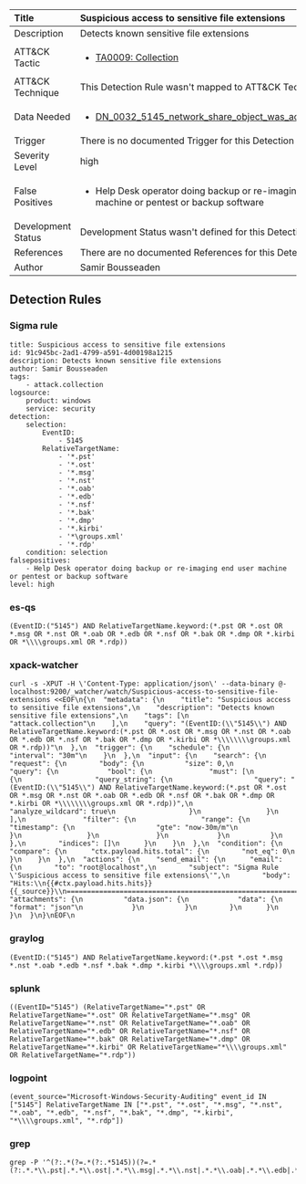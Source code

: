 | Title                | Suspicious access to sensitive file extensions                                                                                                                                                 |
|:---------------------|:------------------------------------------------------------------------------------------------------------------------------------------------------------|
| Description          | Detects known sensitive file extensions                                                                                                                                           |
| ATT&amp;CK Tactic    |  <ul><li>[TA0009: Collection](https://attack.mitre.org/tactics/TA0009)</li></ul>  |
| ATT&amp;CK Technique |  This Detection Rule wasn't mapped to ATT&amp;CK Technique yet  |
| Data Needed          | <ul><li>[DN_0032_5145_network_share_object_was_accessed_detailed](../Data_Needed/DN_0032_5145_network_share_object_was_accessed_detailed.md)</li></ul>  |
| Trigger              |  There is no documented Trigger for this Detection Rule yet  |
| Severity Level       | high |
| False Positives      | <ul><li>Help Desk operator doing backup or re-imaging end user machine or pentest or backup software</li></ul>  |
| Development Status   |  Development Status wasn't defined for this Detection Rule yet  |
| References           |  There are no documented References for this Detection Rule yet  |
| Author               | Samir Bousseaden |


## Detection Rules

### Sigma rule

```
title: Suspicious access to sensitive file extensions
id: 91c945bc-2ad1-4799-a591-4d00198a1215
description: Detects known sensitive file extensions
author: Samir Bousseaden
tags:
    - attack.collection
logsource:
    product: windows
    service: security
detection:
    selection:
        EventID:
            - 5145
        RelativeTargetName:
            - '*.pst'
            - '*.ost'
            - '*.msg'
            - '*.nst'
            - '*.oab'
            - '*.edb'
            - '*.nsf' 
            - '*.bak'
            - '*.dmp'
            - '*.kirbi'
            - '*\groups.xml'
            - '*.rdp'
    condition: selection
falsepositives:
    - Help Desk operator doing backup or re-imaging end user machine or pentest or backup software
level: high

```





### es-qs
    
```
(EventID:("5145") AND RelativeTargetName.keyword:(*.pst OR *.ost OR *.msg OR *.nst OR *.oab OR *.edb OR *.nsf OR *.bak OR *.dmp OR *.kirbi OR *\\\\groups.xml OR *.rdp))
```


### xpack-watcher
    
```
curl -s -XPUT -H \'Content-Type: application/json\' --data-binary @- localhost:9200/_watcher/watch/Suspicious-access-to-sensitive-file-extensions <<EOF\n{\n  "metadata": {\n    "title": "Suspicious access to sensitive file extensions",\n    "description": "Detects known sensitive file extensions",\n    "tags": [\n      "attack.collection"\n    ],\n    "query": "(EventID:(\\"5145\\") AND RelativeTargetName.keyword:(*.pst OR *.ost OR *.msg OR *.nst OR *.oab OR *.edb OR *.nsf OR *.bak OR *.dmp OR *.kirbi OR *\\\\\\\\groups.xml OR *.rdp))"\n  },\n  "trigger": {\n    "schedule": {\n      "interval": "30m"\n    }\n  },\n  "input": {\n    "search": {\n      "request": {\n        "body": {\n          "size": 0,\n          "query": {\n            "bool": {\n              "must": [\n                {\n                  "query_string": {\n                    "query": "(EventID:(\\"5145\\") AND RelativeTargetName.keyword:(*.pst OR *.ost OR *.msg OR *.nst OR *.oab OR *.edb OR *.nsf OR *.bak OR *.dmp OR *.kirbi OR *\\\\\\\\groups.xml OR *.rdp))",\n                    "analyze_wildcard": true\n                  }\n                }\n              ],\n              "filter": {\n                "range": {\n                  "timestamp": {\n                    "gte": "now-30m/m"\n                  }\n                }\n              }\n            }\n          }\n        },\n        "indices": []\n      }\n    }\n  },\n  "condition": {\n    "compare": {\n      "ctx.payload.hits.total": {\n        "not_eq": 0\n      }\n    }\n  },\n  "actions": {\n    "send_email": {\n      "email": {\n        "to": "root@localhost",\n        "subject": "Sigma Rule \'Suspicious access to sensitive file extensions\'",\n        "body": "Hits:\\n{{#ctx.payload.hits.hits}}{{_source}}\\n================================================================================\\n{{/ctx.payload.hits.hits}}",\n        "attachments": {\n          "data.json": {\n            "data": {\n              "format": "json"\n            }\n          }\n        }\n      }\n    }\n  }\n}\nEOF\n
```


### graylog
    
```
(EventID:("5145") AND RelativeTargetName.keyword:(*.pst *.ost *.msg *.nst *.oab *.edb *.nsf *.bak *.dmp *.kirbi *\\\\groups.xml *.rdp))
```


### splunk
    
```
((EventID="5145") (RelativeTargetName="*.pst" OR RelativeTargetName="*.ost" OR RelativeTargetName="*.msg" OR RelativeTargetName="*.nst" OR RelativeTargetName="*.oab" OR RelativeTargetName="*.edb" OR RelativeTargetName="*.nsf" OR RelativeTargetName="*.bak" OR RelativeTargetName="*.dmp" OR RelativeTargetName="*.kirbi" OR RelativeTargetName="*\\\\groups.xml" OR RelativeTargetName="*.rdp"))
```


### logpoint
    
```
(event_source="Microsoft-Windows-Security-Auditing" event_id IN ["5145"] RelativeTargetName IN ["*.pst", "*.ost", "*.msg", "*.nst", "*.oab", "*.edb", "*.nsf", "*.bak", "*.dmp", "*.kirbi", "*\\\\groups.xml", "*.rdp"])
```


### grep
    
```
grep -P '^(?:.*(?=.*(?:.*5145))(?=.*(?:.*.*\\.pst|.*.*\\.ost|.*.*\\.msg|.*.*\\.nst|.*.*\\.oab|.*.*\\.edb|.*.*\\.nsf|.*.*\\.bak|.*.*\\.dmp|.*.*\\.kirbi|.*.*\\groups\\.xml|.*.*\\.rdp)))'
```



